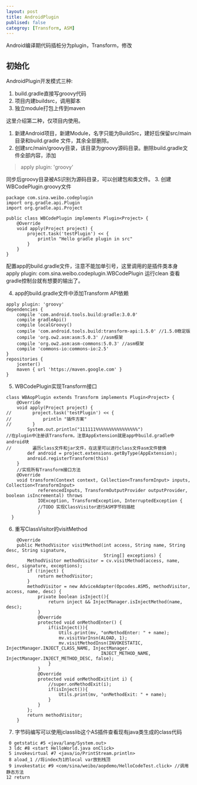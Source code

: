 ```yaml
---
layout: post
title: AndroidPlugin
publised: false
categroy: [Transform, ASM]
---
```


Android编译期代码插桩分为plugin，Transform，修改
## 初始化
AndroidPlugin开发模式三种:
1. build.gradle直接写groovy代码
2. 项目内建buildsrc，调用脚本
3. 独立module打包上传到maven

这里介绍第二种，仅项目内使用。
1. 新建Android项目，新建Module，名字只能为BuildSrc，建好后保留src/main目录和build.gradle
文件，其余全部删除。
2. 创建src/main/groovy目录，该目录为groovy源码目录。删除build.gradle文件全部内容，添加
  >apply plugin: 'groovy'

同步后groovy目录被AS识别为源码目录，可以创建包和类文件。
3. 创建WBCodePlugin.groovy文件
```      
package com.sina.weibo.codeplugin
import org.gradle.api.Plugin
import org.gradle.api.Project

public class WBCodePlugin implements Plugin<Project> {
    @Override
    void apply(Project project) {
        project.task('testPlugin') << {
            println "Hello gradle plugin in src"
        }
    }
}
```
配置app的build.gradle文件，注意不能加单引号，这里调用的是插件类本身
apply plugin: com.sina.weibo.codeplugin.WBCodePlugin
运行clean 查看gradle控制台就有想要的输出了。

4. app的build.gradle文件中添加Transform API依赖
```
apply plugin: 'groovy'
dependencies {
    compile 'com.android.tools.build:gradle:3.0.0'
    compile gradleApi()
    compile localGroovy()
    compile 'com.android.tools.build:transform-api:1.5.0' //1.5.0稳定版
    compile 'org.ow2.asm:asm:5.0.3' //asm框架
    compile 'org.ow2.asm:asm-commons:5.0.3' //asm框架
    compile 'commons-io:commons-io:2.5'
}
repositories {
    jcenter()
    maven { url 'https://maven.google.com' }
}
```
5. WBCodePlugin实现Transform接口
```
class WBAopPlugin extends Transform implements Plugin<Project> {
    @Override
    void apply(Project project) {
//        project.task('testPlugin') << {
//            println "插件方案"
//        }
        System.out.println("111111%%%%%%%%%%%%%%%%")
//在plugin中注册该Transform，注意AppExtension就是app中build.gradle中android块
//        遍历class文件和jar文件，在这里可以进行class文件asm文件替换
        def android = project.extensions.getByType(AppExtension);
        android.registerTransform(this)
    }
    //实现所有Transform接口方法
    @Override
    void transform(Context context, Collection<TransformInput> inputs, Collection<TransformInput>
            referencedInputs, TransformOutputProvider outputProvider, boolean isIncremental) throws
            IOException, TransformException, InterruptedException {
            //TODO 实现ClassVisitor进行ASM字节码插桩
            }
  }
```
6. 重写ClassVisitor的visitMethod
```
    @Override
    public MethodVisitor visitMethod(int access, String name, String desc, String signature,
                                     String[] exceptions) {
        MethodVisitor methodVisitor = cv.visitMethod(access, name, desc, signature, exceptions);
        if (!inject) {
            return methodVisitor;
        }
        methodVisitor = new AdviceAdapter(Opcodes.ASM5, methodVisitor, access, name, desc) {
            private boolean isInject(){
                return inject && InjectManager.isInjectMethod(name, desc);
            }
            @Override
            protected void onMethodEnter() {
                if(isInject()){
                    Utils.print(mv, "onMethodEnter: " + name);
                    mv.visitVarInsn(ALOAD, 1);
                    mv.visitMethodInsn(INVOKESTATIC, InjectManager.INJECT_CLASS_NAME, InjectManager.
                                    INJECT_METHOD_NAME, InjectManager.INJECT_METHOD_DESC, false);
                }
            }
            @Override
            protected void onMethodExit(int i) {
                //super.onMethodExit(i);
                if(isInject()){
                    Utils.print(mv, "onMethodExit: " + name);
                }
            }
        };
        return methodVisitor;
    }
```
7. 字节码编写可以使用jclasslib这个AS插件查看现有java类生成的class代码
```
 0 getstatic #5 <java/lang/System.out>
 3 ldc #8 <start HelloWorld.java onClick>
 5 invokevirtual #7 <java/io/PrintStream.println>
 8 aload_1 //将index为1的local var放到栈顶
 9 invokestatic #9 <com/sina/weibo/aopdemo/HelloCodeTest.click> //调用静态方法
12 return
```